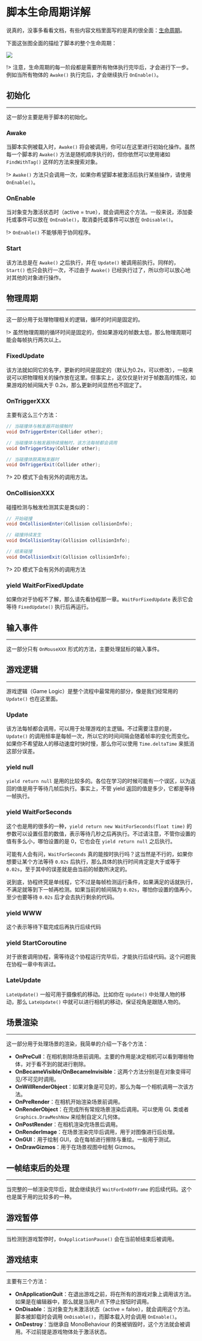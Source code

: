 # 脚本生命周期详解

说真的，没事多看看文档，有些内容文档里面写的是真的很全面：[生命周期](http://docs.unity3d.com/Manual/ExecutionOrder.html)。

下面这张图全面的描绘了脚本的整个生命周期：

![](http://obkyr9y96.bkt.clouddn.com/monobehaviour_flowchart.svg)

!> 注意，生命周期的每一阶段都是需要所有物体执行完毕后，才会进行下一步。例如当所有物体的 `Awake()` 执行完后，才会继续执行 `OnEnable()`。

## 初始化

---

这一部分主要是用于脚本的初始化。

### Awake

当脚本实例被载入时，`Awake()` 将会被调用，你可以在这里进行初始化操作。虽然每一个脚本的 `Awake()` 方法是随机顺序执行的，但你依然可以使用诸如 `FindWithTag()` 这样的方法来搜索对象。

!> `Awake()` 方法只会调用一次，如果你希望脚本被激活后执行某些操作，请使用 `OnEnable()`。

### OnEnable

当对象变为激活状态时（active = true），就会调用这个方法。一般来说，添加委托或事件可以放在 `OnEnable()`，取消委托或事件可以放在 `OnDisable()`。

!> `OnEnable()` 不能够用于协同程序。

### Start

该方法总是在 `Awake()` 之后执行，并在 `Update()` 被调用前执行。同样的，`Start()` 也只会执行一次，不过由于 `Awake()` 已经执行过了，所以你可以放心地对其他的对象进行操作。

## 物理周期

---

这一部分用于处理物理相关的逻辑，循环的时间是固定的。

!> 虽然物理周期的循环时间是固定的，但如果游戏的帧数太低，那么物理周期可能会每帧执行两次以上。

### FixedUpdate

该方法就如同它的名字，更新的时间是固定的（默认为0.2s，可以修改），一般来说可以把物理相关的操作放在这里。但事实上，这仅仅是针对于帧数高的情况，如果游戏的帧间隔大于 0.2s，那么更新时间显然也不固定了。

### OnTriggerXXX

主要有这么三个方法：

```csharp
// 当碰撞体与触发器开始接触时
void OnTriggerEnter(Collider other);

// 当碰撞体与触发器持续接触时，该方法每帧都会调用
void OnTriggerStay(Collider other);

// 当碰撞体脱离触发器时
void OnTriggerExit(Collider other);
```

?> 2D 模式下会有另外的调用方法。

### OnCollisionXXX

碰撞检测与触发检测其实是类似的：

```csharp
// 开始碰撞
void OnCollisionEnter(Collision collisionInfo);

// 碰撞持续发生
void OnCollisionStay(Collision collisionInfo);

// 结束碰撞
void OnCollisionExit(Collision collisionInfo);
```

?> 2D 模式下会有另外的调用方法

### yield WaitForFixedUpdate

如果你对于协程不了解，那么请先看协程那一章。`WaitForFixedUpdate` 表示它会等待 `FixedUpdate()` 执行后再运行。

## 输入事件

---

这一部分只有 `OnMouseXXX` 形式的方法，主要处理鼠标的输入事件。

## 游戏逻辑

---

游戏逻辑（Game Logic）是整个流程中最常用的部分，像是我们经常用的 `Update()` 也在这里面。

### Update

该方法每帧都会调用，可以用于处理游戏的主逻辑。不过需要注意的是，`Update()` 的调用频率是每帧一次，所以它的时间间隔会随着帧率的变化而变化。如果你不希望敌人的移动速度时快时慢，那么你可以使用 `Time.deltaTime` 来抵消这部分误差。

### yield null

`yield return null` 是用的比较多的。各位在学习的时候可能有一个误区，以为返回的值是用于等待几帧后执行。事实上，不管 yield 返回的值是多少，它都是等待一帧执行。

### yield WaitForSeconds

这个也是用的很多的一种，`yield return new WaitForSeconds(float time)` 的参数可以设置任意的数值，表示等待几秒之后再执行。不过请注意，不管你设置的值有多么小，哪怕设置的是 0，它也会在 `yield return null` 之后执行。

可能有人会有问，`WaitForSeconds` 真的能按时执行吗？这当然是不行的，如果你想要让某个方法等待 `0.02s` 后执行，那么具体的执行时间肯定是大于或等于 `0.02s`，至于其中的误差就是由当前的帧数所决定的。

说到底，协程终究是单线程，它不过是每帧检测运行条件，如果满足的话就执行，不满足就等到下一帧再检测。如果当前的帧间隔为 `0.02s`，哪怕你设置的值再小，至少也要等待 `0.02s` 后才会去执行剩余的代码。

### yield WWW

这个表示等待下载完成后再执行后续代码

### yield StartCoroutine

对于嵌套调用协程，需等待这个协程运行完毕后，才能执行后续代码。这个问题我在协程一章中有讲过。

### LateUpdate

`LateUpdate()` 一般可用于摄像机的移动。比如你在 `Update()` 中处理人物的移动，那么 `LateUpdate()` 中就可以进行相机的移动，保证视角是跟随人物的。

## 场景渲染

---

这一部分用于处理场景的渲染，我简单的介绍一下各个方法：

* **OnPreCull**：在相机剔除场景前调用。主要的作用是决定相机可以看到哪些物体，对于看不到的就进行剔除。
* **OnBecameVisible/OnBecameInvisible**：这两个方法分别是在对象变得可见/不可见时调用。
* **OnWillRenderObject**：如果对象是可见的，那么为每一个相机调用一次该方法。
* **OnPreRender**：在相机开始渲染场景前调用。
* **OnRenderObject**：在完成所有常规场景渲染后调用。可以使用 GL 类或者 `Graphics.DrawMeshNow` 来绘制自定义几何体。
* **OnPostRender**：在相机渲染完场景后调用。
* **OnRenderImage**：在场景渲染完毕后调用，用于对图像进行后处理。
* **OnGUI**：用于绘制 GUI，会在每帧进行擦除与重绘。一般用于测试。
* **OnDrawGizmos**：用于在场景视图中绘制 Gizmos。

## 一帧结束后的处理

---

当完整的一帧渲染完毕后，就会继续执行 `WaitForEndOfFrame` 的后续代码。这个也是属于用的比较多的一种。

## 游戏暂停

---

当检测到游戏暂停时，`OnApplicationPause()` 会在当前帧结束后被调用。

## 游戏结束

---

主要有三个方法：

* **OnApplicationQuit**：在退出游戏之前，将在所有的游戏对象上调用该方法。如果是在编辑器中，那么就是当用户点下停止按钮时调用。
* **OnDisable**：当对象变为未激活状态（active = false），就会调用这个方法。脚本被卸载时会调用 `OnDisable()`，而脚本载入时会调用 `OnEnable()`。
* **OnDestroy**：当继承自 MonoBehaviour 的类被销毁时，这个方法就会被调用。不过前提是游戏物体处于激活状态。